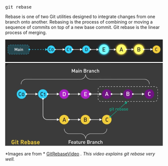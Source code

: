<pre>git rebase <base> </pre>
Rebase is one of two Git utilities designed to integrate changes from one branch onto another. 
Rebasing is the process of combining or moving a sequence of commits on top of a new base commit. 
Git rebase is the linear process of merging.

![Virtualization of rebase](rebase.png)
![Virtualization of rebase](rebase2.png)

*Images are from *
[GitRebaseVideo](https://youtu.be/0chZFIZLR_0?si=iWQd9clJ0VDIyW4o)
*. This video explains git rebase very well.*

